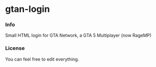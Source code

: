 # gtan-login
### Info
Small HTML login for GTA Network, a GTA 5 Multiplayer (now RageMP)

### License
You can feel free to edit everything.
